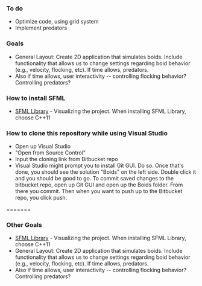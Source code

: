 ### To do ###
* Optimize code, using grid system
* Implement predators

### Goals ###
* General Layout: Create 2D application that simulates boids. Include functionality that allows us to change settings regarding boid behavior (e.g., velocity, flocking, etc). If time allows, predators.
* Also if time allows, user interactivity -- controlling flocking behavior? Controlling predators?

### How to install SFML
* [SFML Library](http://www.sfml-dev.org/index.php) - Visualizing the project. When installing SFML Library, choose C++11

### How to clone this repository while using Visual Studio ###
* Open up Visual Studio
* "Open from Source Control"
* Input the cloning link from Bitbucket repo
* Visual Studio might prompt you to install Git GUI. Do so. Once that's done, you should see the solution "Boids" on the left side. Double click it and you should be good to go.
To commit saved changes to the bitbucket repo, open up Git GUI and open up the Boids folder. From there you commit. Then when you want to push up to the Bitbucket repo, you click push.

=======
### Other Goals ###
* [SFML Library](http://www.sfml-dev.org/index.php) - Visualizing the project. When installing SFML Library, choose C++11
* General Layout: Create 2D application that simulates boids. Include functionality that allows us to change settings regarding boid behavior (e.g., velocity, flocking, etc). If time allows, predators.
* Also if time allows, user interactivity -- controlling flocking behavior? Controlling predators?